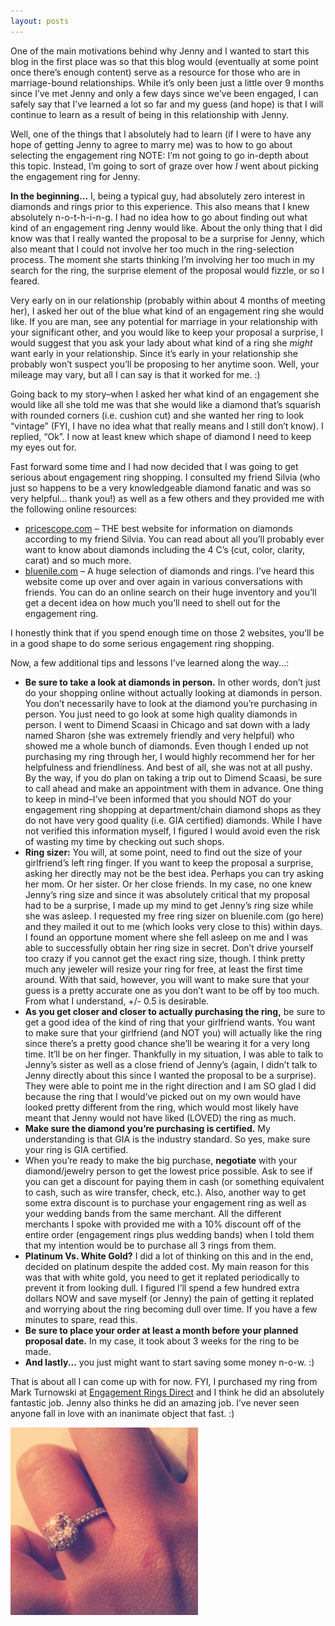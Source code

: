 ```yaml
---
layout: posts
---
```


One of the main motivations behind why Jenny and I wanted to start this blog in the first place was so that this blog would (eventually at some point once there’s enough content) serve as a resource for those who are in marriage-bound relationships.  While it’s only been just a little over 9 months since I’ve met Jenny and only a few days since we’ve been engaged, I can safely say that I’ve learned a lot so far and my guess (and hope) is that I will continue to learn as a result of being in this relationship with Jenny.

Well, one of the things that I absolutely had to learn (if I were to have any hope of getting Jenny to agree to marry me) was to how to go about selecting the engagement ring NOTE: I’m not going to go in-depth about this topic.  Instead, I’m going to sort of graze over how *I* went about picking the engagement ring for Jenny.

**In the beginning...** I, being a typical guy, had absolutely zero interest in diamonds and rings prior to this experience.  This also means that I knew absolutely n-o-t-h-i-n-g.  I had no idea how to go about finding out what kind of an engagement ring Jenny would like.  About the only thing that I did know was that I really wanted the proposal to be a surprise for Jenny, which also meant that I could not involve her too much in the ring-selection process.  The moment she starts thinking I’m involving her too much in my search for the ring, the surprise element of the proposal would fizzle, or so I feared.

Very early on in our relationship (probably within about 4 months of meeting her), I asked her out of the blue what kind of an engagement ring she would like.  If you are man, see any potential for marriage in your relationship with your significant other, and you would like to keep your proposal a surprise, I would suggest that you ask your lady about what kind of a ring she *might* want early in your relationship.  Since it’s early in your relationship she probably won’t suspect you’ll be proposing to her anytime soon.  Well, your mileage may vary, but all I can say is that it worked for me. :)

Going back to my story–when I asked her what kind of an engagement she would like all she told me was that she would like a diamond that’s squarish with rounded corners (i.e. cushion cut) and she wanted her ring to look “vintage” (FYI, I have no idea what that really means and I still don’t know).  I replied, “Ok”.  I now at least knew which shape of diamond I need to keep my eyes out for.

Fast forward some time and I had now decided that I was going to get serious about engagement ring shopping.  I consulted my friend Silvia (who just so happens to be a very knowledgeable diamond fanatic and was so very helpful… thank you!) as well as a few others and they provided me with the following online resources:

* [pricescope.com](pricescope.com) – THE best website for information on diamonds according to my friend Silvia.  You can read about all you’ll probably ever want to know about diamonds including the 4 C’s (cut, color, clarity, carat) and so much more.
* [bluenile.com](bluenile.com) – A huge selection of diamonds and rings.  I’ve heard this website come up over and over again in various conversations with friends.  You can do an online search on their huge inventory and you’ll get a decent idea on how much you’ll need to shell out for the engagement ring.

I honestly think that if you spend enough time on those 2 websites, you’ll be in a good shape to do some serious engagement ring shopping.

Now, a few additional tips and lessons I’ve learned along the way...:

* **Be sure to take a look at diamonds in person.**  In other words, don’t just do your shopping online without actually looking at diamonds in person.  You don’t necessarily have to look at the diamond you’re purchasing in person.  You just need to go look at some high quality diamonds in person.  I went to Dimend Scaasi in Chicago and sat down with a lady named Sharon (she was extremely friendly and very helpful) who showed me a whole bunch of diamonds.  Even though I ended up not purchasing my ring through her, I would highly recommend her for her helpfulness and friendliness.  And best of all, she was not at all pushy.  By the way, if you do plan on taking a trip out to Dimend Scaasi, be sure to call ahead and make an appointment with them in advance.  One thing to keep in mind–I’ve been informed that you should NOT do your engagement ring shopping at department/chain diamond shops as they do not have very good quality (i.e. GIA certified) diamonds.  While I have not verified this information myself, I figured I would avoid even the risk of wasting my time by checking out such shops.
* **Ring sizer:**  You will, at some point, need to find out the size of your girlfriend’s left ring finger.  If you want to keep the proposal a surprise, asking her directly may not be the best idea.  Perhaps you can try asking her mom.  Or her sister.  Or her close friends.  In my case, no one knew Jenny’s ring size and since it was absolutely critical that my proposal had to be a surprise, I made up my mind to get Jenny’s ring size while she was asleep.  I requested my free ring sizer on bluenile.com (go here) and they mailed it out to me (which looks very close to this) within days.  I found an opportune moment where she fell asleep on me and I was able to successfully obtain her ring size in secret.   Don’t drive yourself too crazy if you cannot get the exact ring size, though.  I think pretty much any jeweler will resize your ring for free, at least the first time around.  With that said, however, you will want to make sure that your guess is a pretty accurate one as you don’t want to be off by too much.  From what I understand, +/- 0.5 is desirable.
* **As you get closer and closer to actually purchasing the ring,** be sure to get a good idea of the kind of ring that your girlfriend wants.  You want to make sure that your girlfriend (and NOT you) will actually like the ring since there’s a pretty good chance she’ll be wearing it for a very long time.  It’ll be on her finger.  Thankfully in my situation, I was able to talk to Jenny’s sister as well as a close friend of Jenny’s (again, I didn’t talk to Jenny directly about this since I wanted the proposal to be a surprise).  They were able to point me in the right direction and I am SO  glad I did because the ring that I would’ve picked out on my own would have looked pretty different from the ring, which would most likely have meant that Jenny would not have liked (LOVED) the ring as much.
* **Make sure the diamond you’re purchasing is certified.**  My understanding is that GIA is the industry standard.  So yes, make sure your ring is GIA certified.
* When you’re ready to make the big purchase, **negotiate** with your diamond/jewelry person to get the lowest price possible.  Ask to see if you can get a discount for paying them in cash (or something equivalent to cash, such as wire transfer, check, etc.).  Also, another way to get some extra discount is to purchase your engagement ring as well as your wedding bands from the same merchant.  All the different merchants I spoke with provided me with a 10% discount off of the entire order (engagement rings plus wedding bands) when I told them that my intention would be to purchase all 3 rings from them.
* **Platinum Vs. White Gold?**  I did a lot of thinking on this and in the end, decided on platinum despite the added cost.  My main reason for this was that with white gold, you need to get it replated periodically to prevent it from looking dull.  I figured I’ll spend a few hundred extra dollars NOW and save myself (or Jenny) the pain of getting it replated and worrying about the ring becoming dull over time.  If you have a few minutes to spare, read this.
* **Be sure to place your order at least a month before your planned proposal date.**  In my case, it took about 3 weeks for the ring to be made.
* **And lastly...** you just might want to start saving some money n-o-w. :)

That is about all I can come up with for now. FYI, I purchased my ring from Mark Turnowski at [Engagement Rings Direct](http://www.engagementringsdirect.com) and I think he did an absolutely fantastic job.  Jenny also thinks he did an amazing job.  I’ve never seen anyone fall in love with an inanimate object that fast. :)

![Jenny's ring](/assets/images/jennyring.jpg)

